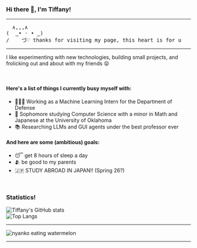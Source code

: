 ### Hi there 👋, I'm Tiffany!
***
<pre>
  ∧,,,∧ 
(  ̳• · • ̳) 
/    づ♡ thanks for visiting my page, this heart is for u
</pre>
***
I like experimenting with new technologies, building small projects, and frolicking out and about with my friends 😝 <br>

<br>

#### Here's a list of things I currently busy myself with:
* 👩🏻‍💻 Working as a Machine Learning Intern for the Department of Defense
* 🎒 Sophomore studying Computer Science with a minor in Math and Japanese at the University of Oklahoma
* 📚 Researching LLMs and GUI agents under the best professor ever

#### And here are some (ambitious) goals:
* 😴 get 8 hours of sleep a day
* 🫂 be good to my parents
* 🇯🇵 STUDY ABROAD IN JAPAN!! (Spring 26?)

<br>

### Statistics! 
![Tiffany's GitHub stats](https://github-readme-stats.vercel.app/api?username=tiffanybnguyen&show_icons=true&theme=nightowl) <br>
![Top Langs](https://github-readme-stats.vercel.app/api/top-langs/?username=tiffanybnguyen&layout=compact&hide=javascript,css&theme=nightowl)


***
  
![nyanko eating watermelon](https://github.com/tiffanybnguyen/tiffanybnguyen/assets/143210641/375f353a-88fe-4c50-9cfe-4ba03a7e7e83)

***
